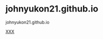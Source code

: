 # johnyukon21.github.io
johnyukon21.github.io


[XXX](phoenix//:lightning:lnbc10u1pnz2czqsp5glpfgexpd6elq62at0drr3g4gc5nsvg6ehdkrtpajrjclmavkd2qpp5pkj9sgz4syju2j6ud0dlmf65eedcu0prhw0cjgu2fcet88pgpdtqdq2f38xy6t5wvxqzjccqpjrzjqdjs3alg9wmchtfs0nav7nkls58u8usv5pc742q8fkw4gf9fpykqkzahvuqq2sgqqyqqqqqqqqqqqqqqjq9qxpqysgq52wj0dlsmjkvf748sgwg8szulhvxmgtddjfylg4kkwtha8l6njr95estvwdtgrjr6j6wn8p8kw626yqakqklc472mamhj0hydjz5eyqpserzqm)


